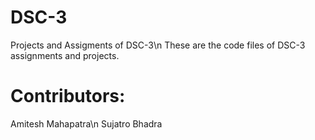 # DSC-3
Projects and Assigments of DSC-3\n
These are the code files of DSC-3 assignments and projects.
# Contributors:
Amitesh Mahapatra\n
Sujatro Bhadra
